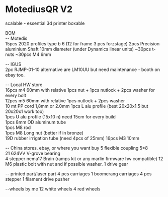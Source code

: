 # MotediusQR V2
scalable - essential 3d printer boxable

BOM  
-- Motedis  
15pcs 2020 profiles type b 6  (12 for frame 3 pcs forzstage)
2pcs Precision aluminium Shaft 10mm diameter (under Dynamics linear units)
~30pcs t-nuts 
~30pcs M4 6mm  

-- IGUS  
2pc   RJMP-01-10  alternative are LM10UU but need maintenance - booth on ebay too. 

-- Local HW store  
16pcs m4 60mm with relative 1pcs nut + 1pcs nutlock + 2pcs washer for every bolt  
12pcs m5 60mm with relative 1pcs nutlock + 2pcs washer  
10 mt PP cord  1,8mm or 2.0mm
1pcs L alu profile (best 20x20x1.5 but 20x20x1 work too)  
1pcs U alu profile (15x10 n)  need 15cm for every build  
1pcs 8mm OD aluminum tube  
1pcs M8 rod  
1pcs M8 Long nut (better if in bronze)  
19D rubber irrigation tube (need 4pcs of 25mm)
16pcs  M3 10mm

-- China stores. ebay,  or where you want buy
5 flexible coupling 5*8  
21 624VV V-grove bearing  
4 stepper nema17
Brain (ramps kit or any marlin firmware hw compatible)
12 M6 plastic bolt with nut and if possible washer.
1 drive gear

-- printed part/laser part
4 pcs carriages 
1 boomerang carriages
4 pcs stepper 
1 filament drive pusher

--wheels by me
12 white wheels
4 red wheels

